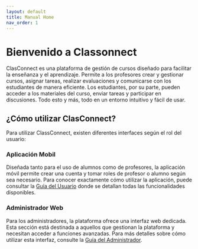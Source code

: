```yaml
---
layout: default
title: Manual Home
nav_order: 1
---
```


# Bienvenido a Classonnect

ClasConnect es una plataforma de gestión de cursos diseñado para facilitar la enseñanza y el aprendizaje. Permite a los profesores crear y gestionar cursos, asignar tareas, realizar evaluaciones y comunicarse con los estudiantes de manera eficiente. Los estudiantes, por su parte, pueden acceder a los materiales del curso, enviar tareas y participar en discusiones. Todo esto y más, todo en un entorno intuitivo y fácil de usar.

## ¿Cómo utilizar ClasConnect?

Para utilizar ClassConnect, existen diferentes interfaces según el rol del usuario:

### Aplicación Mobil

Diseñada tanto para el uso de alumnos como de profesores, la aplicación móvil permite crear una cuenta y tomar roles de profesor o alumno según sea necesario. Para conocer exactamente cómo utilizar la aplicación, puede consultar la [Guía del Usuario](user/index.md) donde se detallan todas las funcionalidades disponibles.

### Administrador Web

Para los administradores, la plataforma ofrece una interfaz web dedicada. Esta sección está destinada a aquellos que gestionan la plataforma y necesitan acceder a funciones avanzadas. Para más detalles sobre cómo utilizar esta interfaz, consulte la [Guía del Administrador](admin/index.md).
